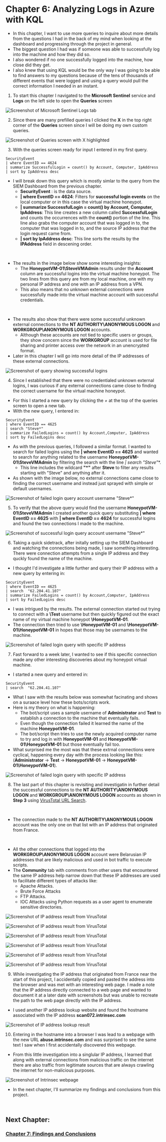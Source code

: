 # Chapter 6: Analyzing Logs in Azure with KQL

- In this chapter, I want to use more queries to inquire about more details from the questions I had in the back of my mind when looking at the dashboard and progressing through the project in general.
- The biggest question I had was if someone was able to successfully log into the machine and how they did so.
- I also wondered if no one successfully logged into the machine, how close did they get.
- I also knew that using KQL would be the only way I was going to be able to find answers to my questions because of the tens of thousands of different events that were logged and using a query would pull the correct information I needed in an instant.

1. To start this chapter I navigated to the **Microsoft Sentinel** service and **Logs** on the left side to open the **Queries** screen

![Screenshot of Microsoft Sentinel Logs tab](https://raw.githubusercontent.com/skghprofile/Microsoft-Azure-SIEM-Project/main/images/c6-img1.png)

2. Since there are many prefilled queries I clicked the **X** in the top right corner of the **Queries** screen since I will be doing my own custom queries.

![Screenshot of Queries screen with X highlighted](https://raw.githubusercontent.com/skghprofile/Microsoft-Azure-SIEM-Project/main/images/c6-img2.png)

3. With the queries screen ready for input I entered in my first query.
```
SecurityEvent
| where EventID == 4624
| summarize SuccessfulLogin = count() by Account, Computer, IpAddress
| sort by IpAddress desc
```
- I will break down this query which is mostly simlar to the query from the SIEM Dashboard from the previous chapter.
  - **SecurityEvent** : is the data source.
  - **| where EventID == 4624**: Filters for **successful login events** on the local computer or in this case the virtual machine honeypot.
  - **| summarize SuccessfulLogin = count() by Account, Computer, IpAddress**: This line creates a new column called **SuccessfulLogin** and counts the occurrences with the **count()** portion of the line. This line also grabs the computer account that was logged in to, the computer that was logged in to, and the source IP address that the login request came from.
  - **| sort by IpAddress desc**: This line sorts the results by the **IPAddress** field in descening order.

&nbsp;

- The results in the image below show some interesting insights:
  - The **HoneypotVM-01\SteveVMAdmin** results under the **Account** column are successful logins into the virtual machine honeypot. The two lines from this query are from my local machine, one with my personal IP address and one with an IP address from a VPN.
  - This also means that no unknown external connections were successfully made into the virtual machine account with successful credentials.

&nbsp;

- The results also show that there were some successful unknown external connections to the **NT AUTHORITY\ANONYMOUS LOGON** and **WORKGROUP\ANONYMOUS LOGON** accounts.
  - Although these accounts are not tied to specific users or groups, they show concern since the **WORKGROUP** account is used for file sharing and printer access over the network in an unencrypted format.
- Later in this chapter I will go into more detail of the IP addresses of these external connections.


![Screenshot of query showing successful logins](https://raw.githubusercontent.com/skghprofile/Microsoft-Azure-SIEM-Project/main/images/c6-img3.png)


4. Since I established that there were no credentialed unknown external logins, I was curious if any external connections came close to finding the correct username for the virtual machine honeypot.
- For this I started a new query by clicking the *+* at the top of the queries screen to open a new tab.
- With the new query, I entered in:
```
SecurityEvent
| where EventID == 4625
| search "Steve*"
| summarize FailedLogins = count() by Account,Computer, IpAddress
| sort by FailedLogins desc
```
- As with the previous queries, I followed a similar format. I wanted to search for failed logins using the **| where EventID == 4625** and wanted to search for anything related to the username **HoneypotVM-01\SteveVMAdmin** by filtering the search with the line **| search "Steve*"**.
  - This line includes the wildcard **"*"** after **Steve** to filter any results starting with "Steve" and anything after it.
- As shown with the image below, no external connections came close to finding the correct username and instead just sprayed with simple or default usernames.


![Screenshot of failed login query account username "Steve*"](https://raw.githubusercontent.com/skghprofile/Microsoft-Azure-SIEM-Project/main/images/c6-img4.png)

5. To verify that the above query would find the username **HoneypotVM-01\SteveVMAdmin** I created another quick query substituting **| where EventID == 4625** with **| where EventID == 4624** for successful logins and found the two connections I made to the machine.

![Screenshot of successful login query account username "Steve*"](https://raw.githubusercontent.com/skghprofile/Microsoft-Azure-SIEM-Project/main/images/c6-img5.png)

6. Taking a quick sidetrack, after initally setting up the SIEM Dashboard and watching the connections being made, I saw something interesting. There were connection attempts from a single IP address and they quckly found the name of the machine.
- I thought I'd investigate a little further and query their IP address with a new query by entering in:
```
SecurityEvent
| where EventID == 4625
| search  "62.204.41.107"
| summarize FailedLogins = count() by Account,Computer, IpAddress
| sort by FailedLogins desc
```
- I was intrigued by the results. The external connection started out trying to connect with a **\Test** username but then quickly figured out the exact name of my virtual machine honeypot **\HoneypotVM-01**.
- The connection then tried to use **\HoneypotVM-01** and **\HoneypotVM-01\HoneypotVM-01** in hopes that those may be usernames to the machine.

![Screenshot of failed login query with specific IP address](https://raw.githubusercontent.com/skghprofile/Microsoft-Azure-SIEM-Project/main/images/c6-img6.PNG)

7. Fast forward to a week later, I wanted to see if this specific connection made any other interesting discoveries about my honeypot virtual machine.
- I started a new query and entered in:
```
SecurityEvent
| search  "62.204.41.107"
```
- What I saw with the results below was somewhat facinating and shows on a suraace level how these bots/scripts work.
- Here is my theory on what is happening:
  - The bot/script uses a sample username of **Administrator** and **Test** to establish a connection to the machine that eventually fails.
  - Even though the connection failed it learned the name of the machine **HoneypotVM-01**.
  - The bot/script then tries to use the newly acquired computer name to try and log in with **HoneypotVM-01** and **HoneypotVM-01\HoneypotVM-01** but those eventually fail too.
- What surprised me the most was that these extrnal connections were cyclical, happening every day with the process looking like this: (**Administrator** -> **Test** -> **HoneypotVM-01** -> **HoneypotVM-01\HoneypotVM-01**).

![Screenshot of failed login query with specific IP address](https://raw.githubusercontent.com/skghprofile/Microsoft-Azure-SIEM-Project/main/images/c6-img7.PNG)

8. The last part of this chapter is revisiting and investigatin in further detail the successful connections to the **NT AUTHORITY\ANONYMOUS LOGON** and **WORKGROUP\ANONYMOUS LOGON** accounts as shown in **Step 3** using [VirusTotal URL Search](https://www.virustotal.com/gui/home/search).

&nbsp;

- The connection made to the **NT AUTHORITY\ANONYMOUS LOGON** account was the only one on that list with an IP address that originated from France.

&nbsp;

- All the other connections that logged into the **WORKGROUP\ANONYMOUS LOGON** account were Belarusian IP addresses that are likely malicious and used in bot traffic to execute scripts.
- The **Community** tab with comments from other users that encountered the same IP address help narrow down that these IP addresses are used to facilitate different types of attacks like:
  - Apache Attacks.
  - Brute Force Attacks
  - FTP Attacks.
  - IOC Attacks using Python requests as a user agent to enumerate sensitive directories.


![Screenshot of IP address result from VirusTotal](https://raw.githubusercontent.com/skghprofile/Microsoft-Azure-SIEM-Project/main/images/c6-img8.PNG)

![Screenshot of IP address result from VirusTotal](https://raw.githubusercontent.com/skghprofile/Microsoft-Azure-SIEM-Project/main/images/c6-img9.PNG)

![Screenshot of IP address result from VirusTotal](https://raw.githubusercontent.com/skghprofile/Microsoft-Azure-SIEM-Project/main/images/c6-img10.PNG)

![Screenshot of IP address result from VirusTotal](https://raw.githubusercontent.com/skghprofile/Microsoft-Azure-SIEM-Project/main/images/c6-img11.PNG)

![Screenshot of IP address result from VirusTotal](https://raw.githubusercontent.com/skghprofile/Microsoft-Azure-SIEM-Project/main/images/c6-img12.PNG)

![Screenshot of IP address result from VirusTotal](https://raw.githubusercontent.com/skghprofile/Microsoft-Azure-SIEM-Project/main/images/c6-img13.PNG)

9. While investigating the IP address that originated from France near the start of this project, I accidentally copied and pasted the address into the browser and was met with an interesting web page. I made a note that the IP address directly connected to a web page and wanted to document it at a later date with screenshots but was unable to recreate the path to the web page directly with the IP address.
- I used another IP address lookup website and found the hostname associated with the IP address **scan072.intrinsec.com**

![Screenshot of IP address lookup result](https://raw.githubusercontent.com/skghprofile/Microsoft-Azure-SIEM-Project/main/images/c6-img14.PNG)

10. Entering in the hostname into a browser I was lead to a webpage with the new URL **abuse.intrinsec.com** and was surprised to see the same text I saw when I first accidentally discovered this webpage.
- From this little investigation into a singlular IP address, I learned that along with external connections from malicious traffic on the internet there are also traffic from legitimate sources that are always crawling the internet for non-malicious purposes.

![Screenshot of Intrinsec webpage](https://raw.githubusercontent.com/skghprofile/Microsoft-Azure-SIEM-Project/main/images/c6-img15.PNG)


- In the next chapter, I'll summarize my findings and conclusions from this project.

&nbsp;

## Next Chapter: 
### [Chapter 7: Findings and Conclusions](https://github.com/skghprofile/Microsoft-Azure-SIEM-Project/blob/main/chapters/Chapter7_FindingsConclusions.md)